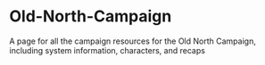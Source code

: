 # Old-North-Campaign
A page for all the campaign resources for the Old North Campaign, including system information, characters, and recaps
